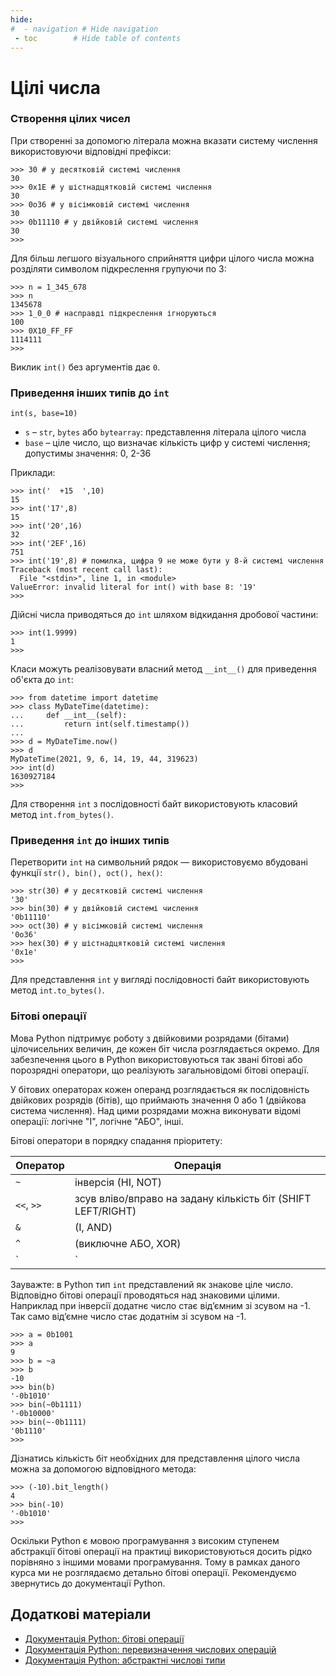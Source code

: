 ```yaml
---
hide:
#  - navigation # Hide navigation
 - toc        # Hide table of contents
---
```


# Цілі числа

### Створення цілих чисел

При створенні за допомогю літерала можна вказати систему числення 
використовуючи відповідні префікси: 

	>>> 30 # у десятковій системі числення
	30
	>>> 0x1E # у шістнадцятковій системі числення
	30
	>>> 0o36 # у вісімковій системі числення
	30
	>>> 0b11110 # у двійковій системі числення
	30
	>>>
	
Для більш легшого візуального сприйняття 
цифри цілого числа можна розділяти символом підкреслення групуючи по 3: 

	>>> n = 1_345_678
	>>> n
	1345678
	>>> 1_0_0 # насправді підкреслення ігноруються
	100
	>>> 0X10_FF_FF
	1114111
	>>>
	
Виклик `int()` без аргументів дає `0`. 
	
### Приведення інших типів до `int`

	int(s, base=10)
	
- `s` – `str`, `bytes` або `bytearray`: представлення літерала цілого числа
- `base` – ціле число, що визначає кількість цифр у системі числення; допустимы значення: 0, 2-36 

Приклади:

	>>> int('  +15  ',10)
	15
	>>> int('17',8)
	15
	>>> int('20',16)
	32
	>>> int('2EF',16)
	751
	>>> int('19',8) # помилка, цифра 9 не може бути у 8-й системі числення
	Traceback (most recent call last):
	  File "<stdin>", line 1, in <module>
	ValueError: invalid literal for int() with base 8: '19'
	>>>
	
Дійсні числа приводяться до `int` шляхом відкидання дробової частини: 

	>>> int(1.9999)
	1
	>>>
	
Класи можуть реалізовувати власний метод `__int__()` для приведення об'єкта до `int`: 

	>>> from datetime import datetime
	>>> class MyDateTime(datetime):
	...     def __int__(self):
	...         return int(self.timestamp())
	...
	>>> d = MyDateTime.now()
	>>> d
	MyDateTime(2021, 9, 6, 14, 19, 44, 319623)
	>>> int(d)
	1630927184
	>>> 

Для створення `int` з послідовності байт використовують класовий метод `int.from_bytes()`. 
	
### Приведення `int` до інших типів

Перетворити `int` на символьний рядок — використовуємо вбудовані функції `str(), bin(), oct(), hex()`: 

	>>> str(30) # у десятковій системі числення
	'30'
	>>> bin(30) # у двійковій системі числення
	'0b11110'
	>>> oct(30) # у вісімковій системі числення
	'0o36'
	>>> hex(30) # у шістнадцятковій системі числення
	'0x1e'
	>>>
	
Для представлення `int` у вигляді послідовності байт використовують метод `int.to_bytes()`. 
	
### Бітові операції

<!-- https://www.bestprog.net/uk/2019/10/21/python-bitwise-operators-ua/#q07 -->

Мова Python підтримує роботу з двійковими розрядами (бітами) цілочисельних величин, 
де кожен біт числа розглядається окремо. 
Для забезпечення цього в Python використовуються так звані бітові або порозрядні оператори, 
що реалізують загальновідомі бітові операції. 

У бітових операторах кожен операнд розглядається як послідовність двійкових розрядів (бітів), 
що приймають значення 0 або 1 (двійкова система числення). 
Над цими розрядами можна виконувати відомі операції: логічне "І", логічне "АБО", інші. 

Бітові оператори в порядку спадання пріоритету: 

|Оператор|Операція|
|-|-|
|`~`|інверсія (НІ, NOT)|
|`<<`, `>>`|зсув вліво/вправо на задану кількість біт (SHIFT LEFT/RIGHT)|
|`&`|(І, AND)|
|`^`|(виключне АБО, XOR)|
|`|`|(АБО, OR)|

Зауважте: в Python тип `int` представлений як знакове ціле число. 
Відповідно бітові операції проводяться над знаковими цілими. 
Наприклад при інверсії додатнє число стає від’ємним зі зсувом на -1. 
Так само від’ємне число стає додатнім зі зсувом на -1. 

	>>> a = 0b1001
	>>> a
	9
	>>> b = ~a
	>>> b
	-10
	>>> bin(b)
	'-0b1010'
	>>> bin(~0b1111)
	'-0b10000'
	>>> bin(~-0b1111)
	'0b1110'
	>>>
	
Дізнатись кількість біт необхідних для представлення цілого числа 
можна за допомогою відповідного метода: 

	>>> (-10).bit_length()
	4
	>>> bin(-10)
	'-0b1010'
	>>>

Оскільки Python є мовою програмування з високим ступенем абстракції 
бітові операції на практиці використовуються досить рідко порівняно з іншими мовами програмування. 
Тому в рамках даного курса ми не розглядаємо детально бітові операції. 
Рекомендуємо звернутись до документації Python. 

## Додаткові матеріали

- [Документація Python: бітові операції](https://docs.python.org/3/library/stdtypes.html#bitwise-operations-on-integer-types)
- [Документація Python: перевизначення числових операцій](https://docs.python.org/3/reference/datamodel.html#emulating-numeric-types)
- [Документація Python: абстрактні числові типи](https://docs.python.org/3/library/numbers.html)
